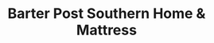 ---
title: "Barter Post Southern Home & Mattress"
url: /rainsville/barter-post-southern-home-and-mattress/
shop: furniture
---